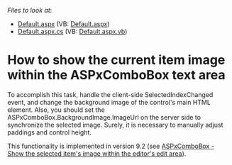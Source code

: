 <!-- default file list -->
*Files to look at*:

* [Default.aspx](./CS/WebApplication156/Default.aspx) (VB: [Default.aspx](./VB/WebApplication156/Default.aspx))
* [Default.aspx.cs](./CS/WebApplication156/Default.aspx.cs) (VB: [Default.aspx.vb](./VB/WebApplication156/Default.aspx.vb))
<!-- default file list end -->
# How to show the current item image within the ASPxComboBox text area


<p>To accomplish this task, handle the client-side SelectedIndexChanged event, and change the background image of the control's main HTML element. Also, you should set the ASPxComboBox.BackgroundImage.ImageUrl on the server side to synchronize the selected image. Surely, it is necessary to manually adjust paddings and control height.</p><p>This functionality is implemented in version 9.2 (see <a href="https://www.devexpress.com/Support/Center/p/S18329">ASPxComboBox - Show the selected item's image within the editor's edit area</a>).</p>

<br/>



